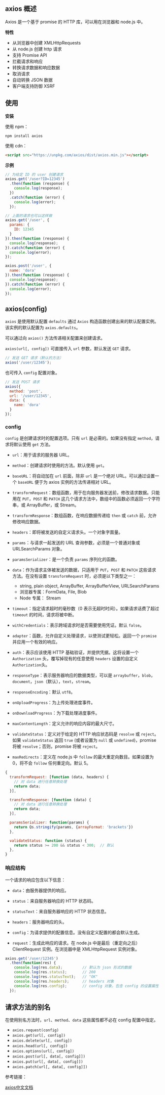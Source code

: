 ## axios 概述

Axios 是一个基于 promise 的 HTTP 库，可以用在浏览器和 node.js 中。

**特性**

- 从浏览器中创建 XMLHttpRequests
- 从 node.js 创建 http 请求
- 支持 Promise API
- 拦截请求和响应
- 转换请求数据和响应数据
- 取消请求
- 自动转换 JSON 数据
- 客户端支持防御 XSRF

## 使用

**安装**

使用 npm：

```shell
npm install axios
```

使用 cdn：

```html
<script src="https://unpkg.com/axios/dist/axios.min.js"></script>
```

**示例**

```js
// 为给定 ID 的 user 创建请求
axios.get('/user?ID=12345')
  .then(function (response) {
    console.log(response);
  })
  .catch(function (error) {
    console.log(error);
  });

// 上面的请求也可以这样做
axios.get('/user', {
  params: {
    ID: 12345
  }
}).then(function (response) {
  console.log(response);
}).catch(function (error) {
  console.log(error);
});

axios.post('/user', {
  name: 'dora'
}).then(function (response) {
  console.log(response);
}).catch(function (error) {
  console.log(error);
});
```

## axios(config)

`axios` 是使用默认配置 `defaults` 通过 `Axios` 构造函数创建出来的默认配置实例。该实例的默认配置为 `axios.defaults`。

可以通过向 `axios()` 方法传递相关配置来创建请求。

`axios(url[, config])` 可直接传入 `url` 参数，默认发送 `GET` 请求。

```js
// 发送 GET 请求（默认的方法）
axios('/user/12345');
```

也可传入 `config` 配置对象。

```js
// 发送 POST 请求
axios({
  method: 'post',
  url: '/user/12345',
  data: {
    name: 'dora'
  }
});
```

### config

`config` 是创建请求时的配置选项。只有 `url` 是必需的。如果没有指定 `method`，请求将默认使用 `get` 方法。

- `url`：用于请求的服务器 URL。

- `method`：创建请求时使用的方法。默认使用 `get`。

- `baseURL`：将自动加在 `url` 前面，除非 `url` 是一个绝对 URL。可以通过设置一个 `baseURL` 便于为 axios 实例的方法传递相对 URL。

- `transformRequest`：数组函数，用于在向服务器发送前，修改请求数据。只能用在 `PUT`，`POST` 和 `PATCH` 这几个请求方法中，数组中的函数必须返回一个字符串，或 ArrayBuffer，或 Stream。

- `transformResponse`：数组函数，在响应数据传递给 `then` 或 `catch` 前，允许修改响应数据。

- `headers`：即将被发送的自定义请求头。一个对象字面量。

- `params`：与请求一起发送的 URL 查询参数，必须是一个普通对象或 URLSearchParams 对象。

- `paramsSerializer`：是一个负责 `params` 序列化的函数。

- `data`：作为请求主体被发送的数据，只适用于 `PUT`，`POST` 和 `PATCH` 这些请求方法。在没有设置 `transformRequest` 时，必须是以下类型之一：
  - string, plain object, ArrayBuffer, ArrayBufferView, URLSearchParams
  - 浏览器专属：FormData, File, Blob
  - Node 专属： Stream

- `timeout`：指定请求超时的毫秒数（0 表示无超时时间）。如果请求话费了超过 `timeout` 的时间，请求将被中断。

- `withCredentials`：表示跨域请求时是否需要使用凭证。默认 `false`。

- `adapter`：函数，允许自定义处理请求，以使测试更轻松。返回一个 `promise` 并应用一个有效的响应。

- `auth`：表示应该使用 HTTP 基础验证，并提供凭据。这将设置一个 `Authorization` 头，覆写掉现有的任意使用 `headers` 设置的自定义 `Authorization`头。

- `responseType`：表示服务器响应的数据类型，可以是 `arraybuffer`，`blob`，`document`，`json`（默认），`text`，`stream`。

- `responseEncoding`：默认 `utf8`。

- `onUploadProgress`：为上传处理进度事件。

- `onDownloadProgress`：为下载处理进度事件。

- `maxContentLength`：定义允许的响应内容的最大尺寸。

- `validateStatus`：定义对于给定的 HTTP 响应状态码是 `resolve` 或 `reject`。如果 `validateStatus` 返回 `true` (或者设置为 `null` 或 `undefined`)，promise 将被 `resolve`；否则，promise 将被 `reject`。

- `maxRedirects`：定义在 node.js 中 `follow` 的最大重定向数目。如果设置为 0，将不会 `follow` 任何重定向。默认 5。

```js
{
  transformRequest: [function (data, headers) {
    // 对 data 进行任意转换处理
    return data;
  }],

  transformResponse: [function (data) {
    // 对 data 进行任意转换处理
    return data;
  }],

  paramsSerializer: function(params) {
    return Qs.stringify(params, {arrayFormat: 'brackets'})
  },

  validateStatus: function (status) {
    return status >= 200 && status < 300;  // 默认
  },
}
```

### 响应结构

一个请求的响应包含以下信息：

- `data`：由服务器提供的响应。

- `status`：来自服务器响应的 HTTP 状态码。

- `statusText`：来自服务器响应的 HTTP 状态信息。

- `headers`：服务器响应的头。

- `config`：为请求提供的配置信息。没有自定义配置的都会默认生成。

- `request`：生成此响应的请求。在 node.js 中是最后（重定向之后） ClientRequest 实例。在浏览器中是 XMLHttpRequest 实例对象。

```js
axios.get('/user/12345')
  .then(function(res) {
    console.log(res.data);         // 默认为 json 形式的数据
    console.log(res.status);       // 200
    console.log(res.statusText);   // "OK"
    console.log(res.headers);      // headers 对象
    console.log(res.config);       // config 对象，包含 config 的设置属性
  });
```

## 请求方法的别名

在使用别名方法时，`url`、`method`、`data` 这些属性都不必在 config 配置中指定。

- `axios.request(config)`
- `axios.get(url[, config])`
- `axios.delete(url[, config])`
- `axios.head(url[, config])`
- `axios.options(url[, config])`
- `axios.post(url[, data[, config]])`
- `axios.put(url[, data[, config]])`
- `axios.patch(url[, data[, config]])`

参考链接：

[axios中文文档](http://www.axios-js.com/zh-cn/docs/index.html)
